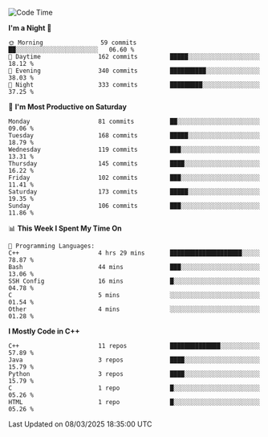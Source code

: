 <!--START_SECTION:waka-->
![Code Time](http://img.shields.io/badge/Code%20Time-305%20hrs%2021%20mins-blue)

**I'm a Night 🦉** 

```text
🌞 Morning                59 commits          ██░░░░░░░░░░░░░░░░░░░░░░░   06.60 % 
🌆 Daytime                162 commits         █████░░░░░░░░░░░░░░░░░░░░   18.12 % 
🌃 Evening                340 commits         ██████████░░░░░░░░░░░░░░░   38.03 % 
🌙 Night                  333 commits         █████████░░░░░░░░░░░░░░░░   37.25 % 
```
📅 **I'm Most Productive on Saturday** 

```text
Monday                   81 commits          ██░░░░░░░░░░░░░░░░░░░░░░░   09.06 % 
Tuesday                  168 commits         █████░░░░░░░░░░░░░░░░░░░░   18.79 % 
Wednesday                119 commits         ███░░░░░░░░░░░░░░░░░░░░░░   13.31 % 
Thursday                 145 commits         ████░░░░░░░░░░░░░░░░░░░░░   16.22 % 
Friday                   102 commits         ███░░░░░░░░░░░░░░░░░░░░░░   11.41 % 
Saturday                 173 commits         █████░░░░░░░░░░░░░░░░░░░░   19.35 % 
Sunday                   106 commits         ███░░░░░░░░░░░░░░░░░░░░░░   11.86 % 
```


📊 **This Week I Spent My Time On** 

```text
💬 Programming Languages: 
C++                      4 hrs 29 mins       ████████████████████░░░░░   78.87 % 
Bash                     44 mins             ███░░░░░░░░░░░░░░░░░░░░░░   13.06 % 
SSH Config               16 mins             █░░░░░░░░░░░░░░░░░░░░░░░░   04.78 % 
C                        5 mins              ░░░░░░░░░░░░░░░░░░░░░░░░░   01.54 % 
Other                    4 mins              ░░░░░░░░░░░░░░░░░░░░░░░░░   01.28 % 
```

**I Mostly Code in C++** 

```text
C++                      11 repos            ██████████████░░░░░░░░░░░   57.89 % 
Java                     3 repos             ████░░░░░░░░░░░░░░░░░░░░░   15.79 % 
Python                   3 repos             ████░░░░░░░░░░░░░░░░░░░░░   15.79 % 
C                        1 repo              █░░░░░░░░░░░░░░░░░░░░░░░░   05.26 % 
HTML                     1 repo              █░░░░░░░░░░░░░░░░░░░░░░░░   05.26 % 
```




 Last Updated on 08/03/2025 18:35:00 UTC
<!--END_SECTION:waka-->
